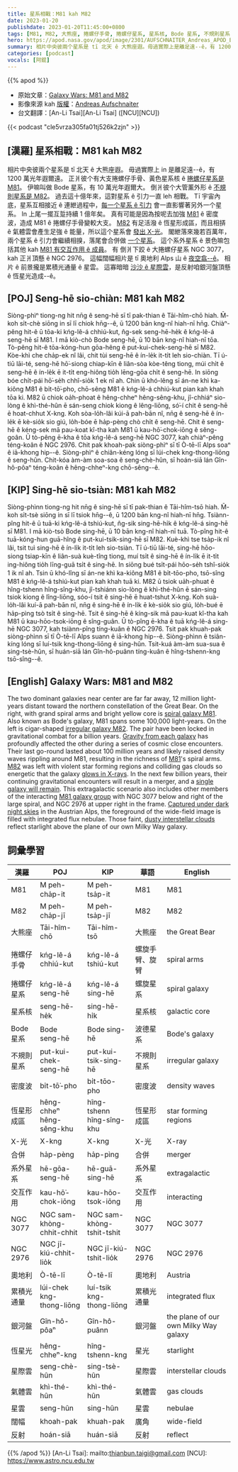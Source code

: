 ```yaml
---
title: 星系相戰：M81 kah M82
date: 2023-01-20
publishdate: 2023-01-20T11:45:00+0800
tags: [M81, M82, 大熊座, 捲螺仔手骨, 捲螺仔星系, 星系核, Bode 星系, 不規則星系, 密度波, 恆星形成區, X-光, 合併, 系外星系, 交互作用, NGC 3077, NGC 2976, 奧地利, 累積光通量, 銀河盤, 恆星光, 星際雲, 氣體雲, 星雲, 闊幅, 反射]
hero: https://apod.nasa.gov/apod/image/2301/AUFSCHNAITER_Andreas_APOD_Bode_Cigare1024.jpg
summary: 相片中央彼兩个星系是 tī 北天 ê 大熊座遐。毋過實際上是離足遠--ê，有 1200 萬光年遐爾遠。
categories: [podcast]
vocals: [阿錕]
---
```


{{% apod %}}

- 原始文章：[Galaxy Wars: M81 and M82](https://apod.nasa.gov/apod/ap230120.html)
- 影像來源 kah [版權][copyright]：[Andreas Aufschnaiter](https://www.instagram.com/aufschnaiter_photography/)
- 台文翻譯：[An-Li Tsai][An-Li Tsai] ([NCU][NCU])

{{< podcast "cle5vrza305fa01tj526k2zjn" >}}

## [漢羅] 星系相戰：M81 kah M82
相片中央彼兩个星系是 tī 北天 ê 大熊座遐。
毋過實際上 in 是離足遠--ê，有 1200 萬光年遐爾遠。
正爿彼个有大支捲螺仔手骨、黃色星系核 ê [捲螺仔星系是 M81][spiral galaxy M81]。
伊嘛叫做 Bode 星系，有 10 萬光年遐爾大。
倒爿彼个大管薰外形 ê [不規則星系是 M82][irregular galaxy M82]。
過去這十億年來，這對星系 ê 引力一直 leh 相戰。
Tī 宇宙內底，星系互相接近 ê 連紲過程中，[每一个星系 ê 引力][Gravity from each galaxy] 會一直影響著另外一个星系。
In 上尾一擺互踅持續 1 億年矣。
真有可能是因為按呢去加強 [M81][M81] ê 密度波，造成 M81 ê 捲螺仔手骨變較大支。
[M82][M82] 有足活潑 ê 恆星形成區，而且相挵 ê 氣體雲會產生足強 ê 能量，所以這个星系會 [發出 X-光][glows in X-rays]。
閣紲落來幾若百萬年，兩个星系 ê 引力會繼續相搝，落尾會合併做 [一个星系][single galaxy will remain]。
這个系外星系 ê 景色嘛包括其他 kah [M81 有交互作用 ê 成員][M81 galaxy group]。
有 倒爿下跤 ê 大捲螺仔星系 NGC 3077，kah 正爿頂懸 ê NGC 2976。
這幅闊幅相片是 tī 奧地利 Alps 山 ê [夜空翕--ê][Captured under dark night skies]。
相片 ê 前景攏是累積光通量 ê 星雲。
這寡暗暗 [沙沙 ê 星際雲][dusty interstellar clouds]，是反射咱銀河盤頂懸 ê 恆星光造成--ê。


## [POJ] Seng-hē sio-chiàn: M81 kah M82
Siòng-phìⁿ tiong-ng hit nn̄g ê seng-hē sī tī pak-thian ê Tāi-hîm-chō hiah.
M̄-koh si̍t-chè siōng in sī lī chiok hn̄g--ê, ū 1200 bān kng-nî hiah-nī hn̄g.
Chiàⁿ-pêng hit-ê ū tōa-ki kńg-lê-á chhiú-kut, n̂g-sek seng-hē-he̍k ê kńg-lê-á seng-hē sī M81.
I mā kiò-chò Bode seng-hē, ū 10 bān kng-nî hiah-nī tōa.
Tò-pêng hit-ê tōa-kóng-hun gōa-hêng ê put-kui-chek-seng-hē sī M82.
Kòe-khì che cha̍p-ek nî lâi, chit tùi seng-hē ê ín-le̍k it-ti̍t leh sio-chiàn.
Tī ú-tiū lāi-té, seng-hē hō͘-siong chiap-kīn ê liân-sòa kòe-têng tiong, múi chi̍t ê seng-hē ê ín-le̍k ē it-ti̍t eng-hiông tio̍h lēng-gōa chi̍t ê seng-hē.
In siōng bóe chi̍t-pái hō͘-se̍h chhî-sio̍k 1 ek nî ah.
Chin ū khó-lêng sī án-ne khì ka-kiông M81 ê bi̍t-tō͘-pho, chō-sêng M81 ê kńg-lê-á chhiú-kut pian kah khah tōa ki.
M82 ū chiok oa̍h-phoat ê hêng-chheⁿ hêng-sêng-khu, jî-chhiáⁿ sio-lòng ê khì-thé-hûn ē sán-seng chiok kiong ê lêng-liōng, só͘-í chit ê seng-hē ē hoat-chhut X-kng.
Koh sòa-lo̍h-lâi kúi-ā pah-bān nî, nn̄g ê seng-hē ê ín-le̍k ē kè-sio̍k sio giú, lo̍h-bóe ē ha̍p-pèng chò chi̍t ê seng-hē.
Chit ê seng-hē ê kéng-sek mā pau-koat kî-tha kah M81 ū kau-hō͘-chok-iōng ê sêng-goân.
Ū tò-pêng ē-kha ê tōa kńg-lê-á seng-hē NGC 3077, kah chiàⁿ-pêng téng-koân ê NGC 2976.
Chit pak khoah-pak siòng-phìⁿ sī tī Ò-tē-lī Alps soaⁿ ê iā-khong hip--ê.
Siòng-phìⁿ ê chiân-kéng lóng sī lúi-chek kng-thong-liōng ê seng-hûn.
Chit-kóa àm-àm soa-soa ê seng-chè-hûn, sī hoán-siā lán Gîn-hô-pôaⁿ téng-koân ê hêng-chheⁿ-kng chō-sêng--ê.


## [KIP] Sing-hē sio-tsiàn: M81 kah M82
Siòng-phìnn tiong-ng hit nn̄g ê sing-hē sī tī pak-thian ê Tāi-hîm-tsō hiah.
M̄-koh si̍t-tsè siōng in sī lī tsiok hn̄g--ê, ū 1200 bān kng-nî hiah-nī hn̄g.
Tsiànn-pîng hit-ê ū tuā-ki kńg-lê-á tshiú-kut, n̂g-sik sing-hē-hi̍k ê kńg-lê-á sing-hē sī M81.
I mā kiò-tsò Bode sing-hē, ū 10 bān kng-nî hiah-nī tuā.
Tò-pîng hit-ê tuā-kóng-hun guā-hîng ê put-kui-tsik-sing-hē sī M82.
Kuè-khì tse tsa̍p-ik nî lâi, tsit tuì sing-hē ê ín-li̍k it-ti̍t leh sio-tsiàn.
Tī ú-tiū lāi-té, sing-hē hōo-siong tsiap-kīn ê liân-suà kuè-tîng tiong, muí tsi̍t ê sing-hē ê ín-li̍k ē it-ti̍t ing-hiông tio̍h līng-guā tsi̍t ê sing-hē.
In siōng bué tsi̍t-pái hōo-se̍h tshî-sio̍k 1 ik nî ah.
Tsin ū khó-lîng sī án-ne khì ka-kiông M81 ê bi̍t-tōo-pho, tsō-sîng M81 ê kńg-lê-á tshiú-kut pian kah khah tuā ki.
M82 ū tsiok ua̍h-phuat ê hîng-tshenn hîng-sîng-khu, jî-tshiánn sio-lòng ê khì-thé-hûn ē sán-sing tsiok kiong ê lîng-liōng, sóo-í tsit ê sing-hē ē huat-tshut X-kng.
Koh suà-lo̍h-lâi kuí-ā pah-bān nî, nn̄g ê sing-hē ê ín-li̍k ē kè-sio̍k sio giú, lo̍h-bué ē ha̍p-pìng tsò tsi̍t ê sing-hē.
Tsit ê sing-hē ê kíng-sik mā pau-kuat kî-tha kah M81 ū kau-hōo-tsok-iōng ê sîng-guân.
Ū tò-pîng ē-kha ê tuā kńg-lê-á sing-hē NGC 3077, kah tsiànn-pîng tíng-kuân ê NGC 2976.
Tsit pak khuah-pak siòng-phìnn sī tī Ò-tē-lī Alps suann ê iā-khong hip--ê.
Siòng-phìnn ê tsiân-kíng lóng sī luí-tsik kng-thong-liōng ê sing-hûn.
Tsit-kuá àm-àm sua-sua ê sing-tsè-hûn, sī huán-siā lán Gîn-hô-puânn tíng-kuân ê hîng-tshenn-kng tsō-sîng--ê.

## [English] Galaxy Wars: M81 and M82
The two dominant galaxies near center are far far away, 12 million light-years distant toward the northern constellation of the Great Bear.
On the right, with grand spiral arms and bright yellow core is [spiral galaxy M81][spiral galaxy M81].
Also known as Bode's galaxy, M81 spans some 100,000 light-years.
On the left is cigar-shaped [irregular galaxy M82][irregular galaxy M82].
The pair have been locked in gravitational combat for a billion years.
[Gravity from each galaxy][Gravity from each galaxy] has profoundly affected the other during a series of cosmic close encounters.
Their last go-round lasted about 100 million years and likely raised density waves rippling around M81, resulting in the richness of [M81][M81]'s spiral arms.
[M82][M82] was left with violent star forming regions and colliding gas clouds so energetic that the galaxy [glows in X-rays][glows in X-rays].
In the next few billion years, their continuing gravitational encounters will result in a merger, and a [single galaxy will remain][single galaxy will remain].
This extragalactic scenario also includes other members of the interacting [M81 galaxy group][M81 galaxy group] with NGC 3077 below and right of the large spiral, and NGC 2976 at upper right in the frame.
[Captured under dark night skies][Captured under dark night skies] in the Austrian Alps, the foreground of the wide-field image is filled with integrated flux nebulae.
Those faint, [dusty interstellar clouds][dusty interstellar clouds] reflect starlight above the plane of our own Milky Way galaxy.


## 詞彙學習

|漢羅|POJ|KIP|華語|English|
|-|-|-|-|-|
|M81|M peh-cha̍p-it|M peh-tsa̍p-it|M81|M81|
|M82|M peh-cha̍p-jī|M peh-tsa̍p-jī|M82|M82|
|大熊座|Tāi-hîm-chō|Tāi-hîm-tsō|大熊座|the Great Bear|
|捲螺仔手骨|kńg-lê-á chhiú-kut|kńg-lê-á tshiú-kut|螺旋手臂、旋臂|spiral arms|
|捲螺仔星系|kńg-lê-á seng-hē|kńg-lê-á sing-hē|螺旋星系|spiral galaxy|
|星系核|seng-hē-he̍k|sing-hē-hi̍k|星系核|galactic core|
|Bode 星系|Bode seng-hē|Bode sing-hē|波德星系|Bode's galaxy|
|不規則星系|put-kui-chek-seng-hē|put-kui-tsik-sing-hē|不規則星系|irregular galaxy|
|密度波|bi̍t-tō͘-pho|bi̍t-tōo-pho|密度波|density waves|
|恆星形成區|hêng-chheⁿ hêng-sêng-khu|hîng-tshenn hîng-sîng-khu|恆星形成區|star forming regions|
|X-光|X-kng|X-kng|X-光|X-ray|
|合併|ha̍p-pèng|ha̍p-pìng|合併|merger|
|系外星系|hē-gōa-seng-hē|hē-guā-sing-hē|系外星系|extragalactic|
|交互作用|kau-hō͘-chok-iōng|kau-hōo-tsok-iōng|交互作用|interacting|
|NGC 3077|NGC sam-khòng-chhit-chhit|NGC sam-khòng-tshit-tshit|NGC 3077|NGC 3077|
|NGC 2976|NGC jī-kiú-chhit-lio̍k|NGC jī-kiú-tshit-lio̍k|NGC 2976|NGC 2976|
|奧地利|Ò-tē-lī|Ò-tē-lī|奧地利|Austria|
|累積光通量|lúi-chek kng-thong-liōng|luí-tsik kng-thong-liōng|累積光通量|integrated flux|
|銀河盤|Gîn-hô-pôaⁿ|Gîn-hô-puânn|銀河盤|the plane of our own Milky Way galaxy|
|恆星光|hêng-chheⁿ-kng|hîng-tshenn-kng|星光|starlight|
|星際雲|seng-chè-hûn|sing-tsè-hûn|星際雲|interstellar clouds|
|氣體雲|khì-thé-hûn|khì-thé-hûn|氣體雲|gas clouds|
|星雲|seng-hûn|sing-hûn|星雲|nebulae|
|闊幅|khoah-pak|khuah-pak|廣角|wide-field|
|反射|hoán-siā|huán-siā|反射|reflect|

{{% /apod %}}
[An-Li Tsai]: mailto:thianbun.taigi@gmail.com
[NCU]: https://www.astro.ncu.edu.tw

[copyright]: https://apod.nasa.gov/apod/fap/lib/about_apod.html#srapply
[License]: https://creativecommons.org/licenses/by/2.0/

[spiral galaxy M81]:https://apod.nasa.gov/apod/ap190417.html
[irregular galaxy M82]:https://apod.nasa.gov/apod/ap190723.html
[Gravity from each galaxy]:https://phys.org/news/2019-11-astronomers-stellar-halo.html
[M81]:http://www.youtube.com/watch?v=0seVq5ydqzk
[M82]:https://hubblesite.org/contents/news-releases/2001/news-2001-08.html
[glows in X-rays]:https://chandra.harvard.edu/photo/2006/m82/
[single galaxy will remain]:https://science.nasa.gov/science-news/science-at-nasa/2012/31may_andromeda/
[M81 galaxy group]:http://www.atlasoftheuniverse.com/galgrps/m81.html
[Captured under dark night skies]:https://www.instagram.com/p/CnSTIpuLZFV/
[dusty interstellar clouds]:https://apod.nasa.gov/apod/ap160428.html
